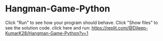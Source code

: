 # Hangman-Game-Python
Click "Run" to see how your program should behave. Click "Show files" to see the solution code.
click here and run:
https://replit.com/@Dileep-KumarK28/Hangman-Game-Python?v=1